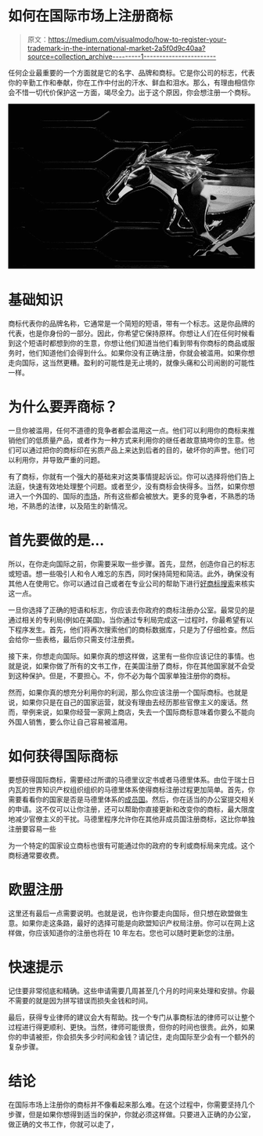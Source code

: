 # 如何在国际市场上注册商标

> 原文：<https://medium.com/visualmodo/how-to-register-your-trademark-in-the-international-market-2a5f0d9c40aa?source=collection_archive---------1----------------------->

任何企业最重要的一个方面就是它的名字、品牌和商标。它是你公司的标志，代表你的辛勤工作和奉献，你在工作中付出的汗水、鲜血和泪水。那么，有理由相信你会不惜一切代价保护这一方面，竭尽全力。出于这个原因，你会想注册一个商标。

![](img/15e71be9d933816355a32feeb9e92f29.png)

# 基础知识

商标代表你的品牌名称，它通常是一个简短的短语，带有一个标志。这是你品牌的代表，也是你身份的一部分。因此，你希望它保持原样。你想让人们在任何时候看到这个短语时都想到你的生意，你想让他们知道当他们看到带有你商标的商品或服务时，他们知道他们会得到什么。如果你没有正确注册，你就会被滥用。如果你想走向国际，这当然更糟。盈利的可能性是无止境的，就像头痛和公司闹剧的可能性一样。

# 为什么要弄商标？

一旦你被滥用，任何不道德的竞争者都会滥用这一点。他们可以利用你的商标来推销他们的低质量产品，或者作为一种方式来利用你的继任者故意搞垮你的生意。他们可以通过把你的商标印在劣质产品上来达到后者的目的，破坏你的声誉。他们可以利用你，并导致严重的问题。

有了商标，你就有一个强大的基础来对这类事情提起诉讼。你可以选择将他们告上法庭，快速有效地处理整个问题。或者至少，没有商标会快得多。当然，如果你想进入一个外国的、国际的[市场](https://visualmodo.com/wordpress-themes/)，所有这些都会被放大。更多的竞争者，不熟悉的场地，不熟悉的法律，以及陌生的新情况。

# 首先要做的是…

所以，在你走向国际之前，你需要采取一些步骤。首先，显然，创造你自己的标志或短语。想一些吸引人和令人难忘的东西，同时保持简短和简洁。此外，确保没有其他人在使用它。你可以通过自己或者在专业公司的帮助下进行[好商标搜索](https://actuateip.com.au/trade-mark-clearance-searches/)来核实这一点。

一旦你选择了正确的短语和标志，你应该去你政府的商标注册办公室。最常见的是通过相关的专利局(例如在美国)。当你通过专利局完成这一过程时，你最希望有以下程序发生。首先，他们将再次搜索他们的商标数据库，只是为了仔细检查。然后会给你一些表格，最后你只需支付注册费。

接下来，你想走向国际。如果你真的想这样做，这里有一些你应该记住的事情。也就是说，如果你做了所有的文书工作，在美国注册了商标，你在其他国家就不会受到这种保护。但是，不要担心。不，你不必为每个国家单独注册你的商标。

然而，如果你真的想充分利用你的利润，那么你应该注册一个国际商标。也就是说，如果你只是在自己的国家运营，就没有理由去经历那些官僚主义的废话。然而，举例来说，如果你经营一家网上商店，失去一个国际商标意味着你要么不能向外国人销售，要么你让自己容易被滥用。

# 如何获得国际商标

要想获得国际商标，需要经过所谓的马德里议定书或者马德里体系。由位于瑞士日内瓦的世界知识产权组织组织的马德里体系使得商标注册过程更加简单。首先，你需要看看你的国家是否是马德里体系的[成员国](https://azrights.com/services/intellectual-property/trademarks/madrid-protocol-countries/)。然后，你在适当的办公室提交相关的申请。这不仅可以让你注册，还可以帮助你直接更新和改变你的商标，最大限度地减少官僚主义的干扰。马德里程序允许你在其他非成员国注册商标，这比你单独注册要容易一些

为一个特定的国家设立商标也很有可能通过你的政府的专利或商标局来完成。这个商标通常要收费。

# 欧盟注册

这里还有最后一点需要说明。也就是说，也许你要走向国际，但只想在欧盟做生意。如果你走这条路，最好的选择可能是向欧盟知识产权局注册。你可以在网上这样做，你应该知道你的注册也将在 10 年左右。您也可以随时更新您的注册。

# 快速提示

记住要非常彻底和精确。这些申请需要几周甚至几个月的时间来处理和安排。你最不需要的就是因为拼写错误而损失金钱和时间。

最后，获得专业律师的建议会大有帮助。找一个专门从事商标法的律师可以让整个过程进行得更顺利、更快。当然，律师可能很贵，但你的时间也很贵。此外，如果你的申请被拒，你会损失多少时间和金钱？请记住，走向国际至少会有一个额外的复杂步骤。

# 结论

在国际市场上注册你的商标并不像看起来那么难。在这个过程中，你需要坚持几个步骤，但是如果你想得到适当的保护，你就必须这样做。只要进入正确的办公室，做正确的文书工作，你就可以走了，